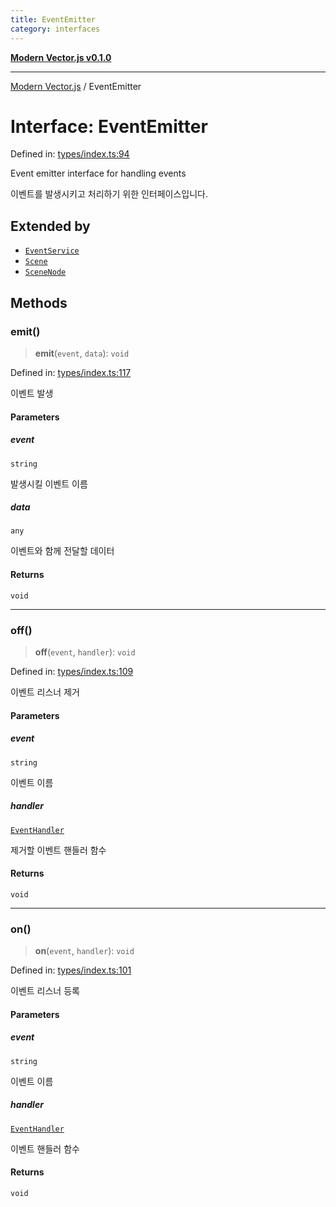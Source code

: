 ```yaml
---
title: EventEmitter
category: interfaces
---
```


[**Modern Vector.js v0.1.0**](../README.md)

***

[Modern Vector.js](../README.md) / EventEmitter

# Interface: EventEmitter

Defined in: [types/index.ts:94](https://github.com/miridih-jwpark02/modern-vector.js/blob/5221f2fc49f67dd4433b667bc6d0e95a648486aa/packages/core/src/core/types/index.ts#L94)

Event emitter interface for handling events

이벤트를 발생시키고 처리하기 위한 인터페이스입니다.

## Extended by

- [`EventService`](EventService.md)
- [`Scene`](Scene.md)
- [`SceneNode`](SceneNode.md)

## Methods

### emit()

> **emit**(`event`, `data`): `void`

Defined in: [types/index.ts:117](https://github.com/miridih-jwpark02/modern-vector.js/blob/5221f2fc49f67dd4433b667bc6d0e95a648486aa/packages/core/src/core/types/index.ts#L117)

이벤트 발생

#### Parameters

##### event

`string`

발생시킬 이벤트 이름

##### data

`any`

이벤트와 함께 전달할 데이터

#### Returns

`void`

***

### off()

> **off**(`event`, `handler`): `void`

Defined in: [types/index.ts:109](https://github.com/miridih-jwpark02/modern-vector.js/blob/5221f2fc49f67dd4433b667bc6d0e95a648486aa/packages/core/src/core/types/index.ts#L109)

이벤트 리스너 제거

#### Parameters

##### event

`string`

이벤트 이름

##### handler

[`EventHandler`](../type-aliases/EventHandler.md)

제거할 이벤트 핸들러 함수

#### Returns

`void`

***

### on()

> **on**(`event`, `handler`): `void`

Defined in: [types/index.ts:101](https://github.com/miridih-jwpark02/modern-vector.js/blob/5221f2fc49f67dd4433b667bc6d0e95a648486aa/packages/core/src/core/types/index.ts#L101)

이벤트 리스너 등록

#### Parameters

##### event

`string`

이벤트 이름

##### handler

[`EventHandler`](../type-aliases/EventHandler.md)

이벤트 핸들러 함수

#### Returns

`void`
